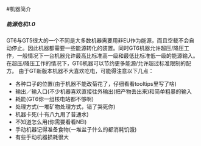 #机器简介
##### 能源危机1.0
GT6与GT5很大的一个不同是大多数机器需要用非EU作为能源，而且空载不会自动停止。因此机器都需要一些能源转化的装置。同时GT6机器允许超压/降压工作，一般情况下一台机器允许最高比标准高一级和最低比标准低一级的能源输入。在超压/降压工作的情况下，GT6机器可以节约更多能源/允许超过标准限制的配方。
由于GT新版本机器不大喜欢吃电，可能得注意以下几点：
 - 各种口子的位置(由于机器不能改菊花了，仔细看看tooltips里写了啥)
 - 输出／输入口(不少机器喜欢直接往外输出(把产物丢出来)和简单粗暴的输入
 - 耗能(GT6你一组核电站都不够啊)
 - 处理方式(一堆矿物处理方式，错了哭死你)
 - 机器卡死(十有八九用了普通水)
 - 不知道怎么用(你需要看看NEI)
 - 手动机器记得准备食物(一堆盆子什么的都消耗饥饿)
 - 有些手动机器损耗很大